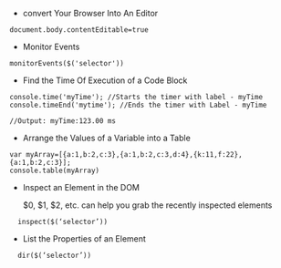 * convert Your Browser Into An Editor

```
document.body.contentEditable=true
```

* Monitor Events

```
monitorEvents($('selector'))
```

* Find the Time Of Execution of a Code Block

```
console.time('myTime'); //Starts the timer with label - myTime
console.timeEnd('mytime'); //Ends the timer with Label - myTime

//Output: myTime:123.00 ms
```

* Arrange the Values of a Variable into a Table

```
var myArray=[{a:1,b:2,c:3},{a:1,b:2,c:3,d:4},{k:11,f:22},{a:1,b:2,c:3}];
console.table(myArray)
```

* Inspect an Element in the DOM

   $0, $1, $2, etc. can help you grab the recently inspected elements

```
  inspect($(‘selector’))

```

* List the Properties of an Element

```
  dir($(‘selector’)) 
```
